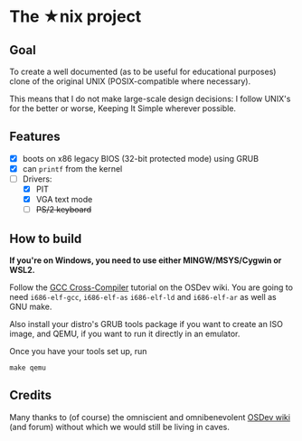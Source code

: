 # The ★nix project

## Goal

To create a well documented (as to be useful for educational purposes) clone of the original UNIX (POSIX-compatible where necessary).

This means that I do not make large-scale design decisions: I follow UNIX's for the better or worse, Keeping It Simple wherever possible.

## Features

- [x] boots on x86 legacy BIOS (32-bit protected mode) using GRUB
- [x] can `printf` from the kernel
- [ ] Drivers:
  - [x] PIT
  - [x] VGA text mode
  - [ ] ~~PS/2 keyboard~~

## How to build

**If you're on Windows, you need to use either MINGW/MSYS/Cygwin or WSL2.**

Follow the [GCC Cross-Compiler](https://wiki.osdev.org/GCC_Cross-Compiler) tutorial on the OSDev wiki. You are going to need `i686-elf-gcc`, `i686-elf-as` `i686-elf-ld` and `i686-elf-ar` as well as GNU make.

Also install your distro's GRUB tools package if you want to create an ISO image, and QEMU, if you want to run it directly in an emulator.

Once you have your tools set up, run
```
make qemu
```

## Credits

Many thanks to (of course) the omniscient and omnibenevolent [OSDev wiki](https://wiki.osdev.org/) (and forum) without which we would still be living in caves.
